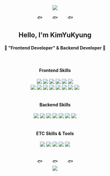 <div width=100% align="center">
  <img src="https://capsule-render.vercel.app/api?type=waving&color=0:34BCE2,100:0179E9&height=150&section=header&text=GANG%20STORY&fontSize=30&fontColor=ffffff" />
  
  🐟&nbsp;&nbsp;&nbsp;&nbsp;&nbsp;&nbsp;&nbsp;&nbsp;🐟&nbsp;&nbsp;&nbsp;&nbsp;&nbsp;&nbsp;&nbsp;&nbsp;🐟
  <h2>Hello, I'm KimYuKyung</h2>
  <h4>🦖 "Frontend Developer" & Backend Developer 🦖</h4>
  <br />
  
  <div width=100%>
    <div align="center">
      <h4>Frontend Skills</h4>
      <img src="https://img.shields.io/badge/JavaScript-F7DF1E?style=flat&logo=javascript&logoColor=white"/>
      <img src="https://img.shields.io/badge/Typescript-3178C6?style=flat&logo=typescript&logoColor=white"/>
<!--       <br/> -->
      <img src="https://img.shields.io/badge/React-61DAFB?style=flat&logo=react&logoColor=white"/>
      <img src="https://img.shields.io/badge/Next.js-000000?style=flat&logo=Next.js&logoColor=white"/>
      <img src="https://img.shields.io/badge/Vue.js-4FC08D?style=flat&logo=vue.js&logoColor=white"/>
      <img src="https://img.shields.io/badge/HTML5-E34F26?style=flat&logo=html5&logoColor=white"/>
      <br/>
      <img src="https://img.shields.io/badge/Axios-5A29E4?style=flat&logo=Axios&logoColor=white"/>
      <img src="https://img.shields.io/badge/Redux-764ABC?style=flat&logo=redux&logoColor=white"/>
      <img src="https://img.shields.io/badge/Recoil-3578E5?style=flat&logo=Recoil&logoColor=white"/>
      <img src="https://img.shields.io/badge/React Query-FF4154?style=flat&logo=reactquery&logoColor=white"/>
      <img src="https://img.shields.io/badge/SWR-000000?style=flat&logo=SWR&logoColor=white"/>
<!--       <br/> -->
      <img src="https://img.shields.io/badge/styled components-DB7093?style=flat&logo=styledcomponents&logoColor=white"/>
      <img src="https://img.shields.io/badge/Tailwind CSS-06B6D4?style=flat&logo=tailwindcss&logoColor=white"/>
      <img src="https://img.shields.io/badge/CSS-1572B6?style=flat&logo=css3&logoColor=white"/>
    </div>
    <br />
    <div align="center">
      <h4>Backend Skills</h4>
      <img src="https://img.shields.io/badge/JAVA-007396?style=flat&logo=java&logoColor=white">
      <img src="https://img.shields.io/badge/Node.js-339933?style=flat&logo=Node.js&logoColor=white"/>
      <img src="https://img.shields.io/badge/Express-000000?style=flat&logo=express&logoColor=white"/>
      <img src="https://img.shields.io/badge/Sping-6DB33F?style=flat&logo=spring&logoColor=white"/>
<!--       <br/> -->
      <img src="https://img.shields.io/badge/Amazon EC2-FF9900?style=flat&logo=amazonec2&logoColor=white"/>
      <img src="https://img.shields.io/badge/Amazon S3-569A31?style=flat&logo=amazons3&logoColor=white"/>
      <img src="https://img.shields.io/badge/MySQL-4479A1?style=flat&logo=mysql&logoColor=white"/>
    </div>
    <br />
    <div align="center">
      <h4>ETC Skills & Tools</h4>
      <img src="https://img.shields.io/badge/Figma-F24E1E?style=flat&logo=Figma&logoColor=white"/>
      <img src="https://img.shields.io/badge/Android-3DDC84?style=flat&logo=android&logoColor=white"/>
      <img src="https://img.shields.io/badge/github-181717?style=flat&logo=github&logoColor=white"/>
      <img src="https://img.shields.io/badge/Notion-000000?style=flat&logo=notion&logoColor=white"/>
      <img src="https://img.shields.io/badge/Jira-0052CC?style=flat&logo=jira&logoColor=white"/>
    </div>
    <br />
    <br />
    🐟&nbsp;&nbsp;&nbsp;&nbsp;&nbsp;&nbsp;&nbsp;&nbsp;🐟&nbsp;&nbsp;&nbsp;&nbsp;&nbsp;&nbsp;&nbsp;&nbsp;🐟
    <br/>
    <img src="https://capsule-render.vercel.app/api?type=waving&color=0:34BCE2,100:0179E9&height=80&section=footer&fontColor=ffffff" />
    
  

  </div>
</div>
